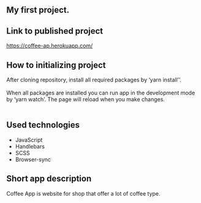 ## My first project.

## Link to published project
https://coffee-ap.herokuapp.com/
## How to initializing project
After cloning repository, install all required packages by ‘yarn install’’.</br></br>
When all packages are installed you can run app in the development mode by ‘yarn watch’. The page will reload when you make changes.</br></br>
## Used technologies
- JavaScript</br>
- Handlebars</br>
- SCSS</br>
- Browser-sync</br>
## Short app description
Coffee App is website for shop that offer a lot of coffee type.
